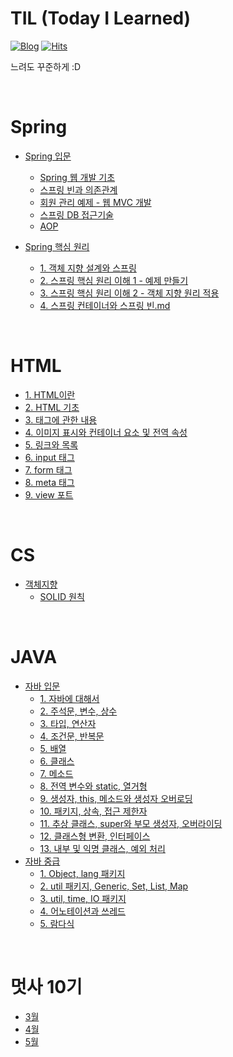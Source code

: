 # TIL (Today I Learned)

[![Blog](https://img.shields.io/badge/Blog-JinSangLog-green.svg)](https://velog.io/@hamsangjin)
[![Hits](https://hits.seeyoufarm.com/api/count/incr/badge.svg?url=https%3A%2F%2Fgithub.com%2Fhamsangjin%2FTIL&count_bg=%2379C83D&title_bg=%23555555&icon=&icon_color=%23E7E7E7&title=hits&edge_flat=false)](https://hits.seeyoufarm.com)

느려도 꾸준하게 :D

<br>

# Spring
* [Spring 입문](https://github.com/hamsangjin/TIL/tree/main/Spring/Spring_%EC%9E%85%EB%AC%B8)
  * [Spring 웹 개발 기초](https://github.com/hamsangjin/TIL/blob/main/Spring/Spring_%EC%9E%85%EB%AC%B8/%EC%8A%A4%ED%94%84%EB%A7%81%20%EC%9B%B9%20%EA%B0%9C%EB%B0%9C%20%EA%B8%B0%EC%B4%88.md)
  * [스프링 빈과 의존관계](https://github.com/hamsangjin/TIL/blob/main/Spring/Spring_%EC%9E%85%EB%AC%B8/%EC%8A%A4%ED%94%84%EB%A7%81%20%EB%B9%88%EA%B3%BC%20%EC%9D%98%EC%A1%B4%EA%B4%80%EA%B3%84.md)
  * [회원 관리 예제 - 웹 MVC 개발](https://github.com/hamsangjin/TIL/blob/main/Spring/Spring_%EC%9E%85%EB%AC%B8/%ED%9A%8C%EC%9B%90%20%EA%B4%80%EB%A6%AC%20%EC%98%88%EC%A0%9C%20-%20%EC%9B%B9%20MVC%20%EA%B0%9C%EB%B0%9C.md)
  * [스프링 DB 접근기술](https://github.com/hamsangjin/TIL/blob/main/Spring/Spring_%EC%9E%85%EB%AC%B8/%EC%8A%A4%ED%94%84%EB%A7%81%20DB%20%EC%A0%91%EA%B7%BC%EA%B8%B0%EC%88%A0.md)
  * [AOP](https://github.com/hamsangjin/TIL/blob/main/Spring/Spring_%EC%9E%85%EB%AC%B8/AOP.md)

* [Spring 핵심 원리](https://github.com/hamsangjin/TIL/tree/main/Spring/Spring%20%ED%95%B5%EC%8B%AC%20%EC%9B%90%EB%A6%AC%20-%20%EA%B8%B0%EB%B3%B8%ED%8E%B8)
  * [1. 객체 지향 설계와 스프링](https://github.com/hamsangjin/TIL/blob/main/Spring/Spring%20%ED%95%B5%EC%8B%AC%20%EC%9B%90%EB%A6%AC%20-%20%EA%B8%B0%EB%B3%B8%ED%8E%B8/1.%20%EA%B0%9D%EC%B2%B4%20%EC%A7%80%ED%96%A5%20%EC%84%A4%EA%B3%84%EC%99%80%20%EC%8A%A4%ED%94%84%EB%A7%81.md)
  * [2. 스프링 핵심 원리 이해 1 - 예제 만들기](https://github.com/hamsangjin/TIL/blob/main/Spring/Spring%20%ED%95%B5%EC%8B%AC%20%EC%9B%90%EB%A6%AC%20-%20%EA%B8%B0%EB%B3%B8%ED%8E%B8/2.%20%EC%8A%A4%ED%94%84%EB%A7%81%20%ED%95%B5%EC%8B%AC%20%EC%9B%90%EB%A6%AC%20%EC%9D%B4%ED%95%B4%201%20-%20%EC%98%88%EC%A0%9C%20%EB%A7%8C%EB%93%A4%EA%B8%B0.md)
  * [3. 스프링 핵심 원리 이해 2 - 객체 지향 원리 적용](https://github.com/hamsangjin/TIL/blob/main/Spring/Spring%20%ED%95%B5%EC%8B%AC%20%EC%9B%90%EB%A6%AC%20-%20%EA%B8%B0%EB%B3%B8%ED%8E%B8/3.%20%EC%8A%A4%ED%94%84%EB%A7%81%20%ED%95%B5%EC%8B%AC%20%EC%9B%90%EB%A6%AC%20%EC%9D%B4%ED%95%B4%202%20-%20%EA%B0%9D%EC%B2%B4%20%EC%A7%80%ED%96%A5%20%EC%9B%90%EB%A6%AC%20%EC%A0%81%EC%9A%A9.md)
  * [4. 스프링 컨테이너와 스프링 빈.md](https://github.com/hamsangjin/TIL/blob/main/Spring/Spring%20핵심%20원리%20-%20기본편/4.%20스프링%20컨테이너와%20스프링%20빈.md)

<br>

# HTML
* [1. HTML이란](https://github.com/hamsangjin/TIL/blob/main/HTML/1.%20HTML%EC%9D%B4%EB%9E%80.md)
* [2. HTML 기초](https://github.com/hamsangjin/TIL/blob/main/HTML/2.%20HTML%20%EA%B8%B0%EC%B4%88.md)
* [3. 태그에 관한 내용](https://github.com/hamsangjin/TIL/blob/main/HTML/3.%20%ED%83%9C%EA%B7%B8%EC%97%90%20%EA%B4%80%ED%95%9C%20%EB%82%B4%EC%9A%A9.md)
* [4. 이미지 표시와 컨테이너 요소 및 전역 속성](https://github.com/hamsangjin/TIL/blob/main/HTML/4.%20%EC%9D%B4%EB%AF%B8%EC%A7%80%20%ED%91%9C%EC%8B%9C%EC%99%80%20%EC%BB%A8%ED%85%8C%EC%9D%B4%EB%84%88%20%EC%9A%94%EC%86%8C%20%EB%B0%8F%20%EC%A0%84%EC%97%AD%20%EC%86%8D%EC%84%B1.md)
* [5. 링크와 목록](https://github.com/hamsangjin/TIL/blob/main/HTML/5.%20%EB%A7%81%ED%81%AC%EC%99%80%20%EB%AA%A9%EB%A1%9D.md)
* [6. input 태그](https://github.com/hamsangjin/TIL/blob/main/HTML/6.%20input%20%ED%83%9C%EA%B7%B8.md)
* [7. form 태그](https://github.com/hamsangjin/TIL/blob/main/HTML/7.%20form%20%ED%83%9C%EA%B7%B8.md)
* [8. meta 태그](https://github.com/hamsangjin/TIL/blob/main/HTML/8.%20meta%20%ED%83%9C%EA%B7%B8.md)
* [9. view 포트](https://github.com/hamsangjin/TIL/blob/main/HTML/9.%20view%20%ED%8F%AC%ED%8A%B8.md)

<br>

# CS
* [객체지향](https://github.com/hamsangjin/TIL/tree/main/CS/%EA%B0%9D%EC%B2%B4%EC%A7%80%ED%96%A5)
  * [SOLID 원칙](https://github.com/hamsangjin/TIL/blob/main/CS/%EA%B0%9D%EC%B2%B4%EC%A7%80%ED%96%A5/SOLID%20%EC%9B%90%EC%B9%99.md)

<br>

# JAVA
* [자바 입문](https://github.com/hamsangjin/TIL/tree/main/JAVA/%EC%9E%90%EB%B0%94%20%EC%9E%85%EB%AC%B8)
  * [1. 자바에 대해서](https://github.com/hamsangjin/TIL/blob/main/JAVA/%EC%9E%90%EB%B0%94%20%EC%9E%85%EB%AC%B8/1.%20%EC%9E%90%EB%B0%94%EC%97%90%20%EB%8C%80%ED%95%B4%EC%84%9C.md)
  * [2. 주석문, 변수, 상수](https://github.com/hamsangjin/TIL/blob/main/JAVA/%EC%9E%90%EB%B0%94%20%EC%9E%85%EB%AC%B8/2.%20%EC%A3%BC%EC%84%9D%EB%AC%B8%2C%20%EB%B3%80%EC%88%98%2C%20%EC%83%81%EC%88%98.md)
  * [3. 타입, 연산자](https://github.com/hamsangjin/TIL/blob/main/JAVA/%EC%9E%90%EB%B0%94%20%EC%9E%85%EB%AC%B8/3.%20%ED%83%80%EC%9E%85%2C%20%EC%97%B0%EC%82%B0%EC%9E%90.md)
  * [4. 조건문, 반복문](https://github.com/hamsangjin/TIL/blob/main/JAVA/%EC%9E%90%EB%B0%94%20%EC%9E%85%EB%AC%B8/4.%20%EC%A1%B0%EA%B1%B4%EB%AC%B8%2C%20%EB%B0%98%EB%B3%B5%EB%AC%B8.md)
  * [5. 배열](https://github.com/hamsangjin/TIL/blob/main/JAVA/%EC%9E%90%EB%B0%94%20%EC%9E%85%EB%AC%B8/5.%20%EB%B0%B0%EC%97%B4.md)
  * [6. 클래스](https://github.com/hamsangjin/TIL/blob/main/JAVA/%EC%9E%90%EB%B0%94%20%EC%9E%85%EB%AC%B8/6.%20%ED%81%B4%EB%9E%98%EC%8A%A4.md)
  * [7. 메소드](https://github.com/hamsangjin/TIL/blob/main/JAVA/%EC%9E%90%EB%B0%94%20%EC%9E%85%EB%AC%B8/7.%20%EB%A9%94%EC%86%8C%EB%93%9C.md)
  * [8. 전역 변수와 static, 열거형](https://github.com/hamsangjin/TIL/blob/main/JAVA/%EC%9E%90%EB%B0%94%20%EC%9E%85%EB%AC%B8/8.%20%EC%A0%84%EC%97%AD%20%EB%B3%80%EC%88%98%EC%99%80%20static%2C%20%EC%97%B4%EA%B1%B0%ED%98%95.md)
  * [9. 생성자, this, 메소드와 생성자 오버로딩](https://github.com/hamsangjin/TIL/blob/main/JAVA/%EC%9E%90%EB%B0%94%20%EC%9E%85%EB%AC%B8/9.%20%EC%83%9D%EC%84%B1%EC%9E%90%2C%20this%2C%20%EB%A9%94%EC%86%8C%EB%93%9C%EC%99%80%20%EC%83%9D%EC%84%B1%EC%9E%90%20%EC%98%A4%EB%B2%84%EB%A1%9C%EB%94%A9.md)
  * [10. 패키지, 상속, 접근 제한자](https://github.com/hamsangjin/TIL/blob/main/JAVA/%EC%9E%90%EB%B0%94%20%EC%9E%85%EB%AC%B8/10.%20%ED%8C%A8%ED%82%A4%EC%A7%80%2C%20%EC%83%81%EC%86%8D%2C%20%EC%A0%91%EA%B7%BC%20%EC%A0%9C%ED%95%9C%EC%9E%90.md)
  * [11. 추상 클래스, super와 부모 생성자, 오버라이딩](https://github.com/hamsangjin/TIL/blob/main/JAVA/%EC%9E%90%EB%B0%94%20%EC%9E%85%EB%AC%B8/11.%20%EC%B6%94%EC%83%81%20%ED%81%B4%EB%9E%98%EC%8A%A4%2C%20super%EC%99%80%20%EB%B6%80%EB%AA%A8%20%EC%83%9D%EC%84%B1%EC%9E%90%2C%20%EC%98%A4%EB%B2%84%EB%9D%BC%EC%9D%B4%EB%94%A9.md)
  * [12. 클래스형 변환, 인터페이스](https://github.com/hamsangjin/TIL/blob/main/JAVA/%EC%9E%90%EB%B0%94%20%EC%9E%85%EB%AC%B8/12.%20%ED%81%B4%EB%9E%98%EC%8A%A4%ED%98%95%20%EB%B3%80%ED%99%98%2C%20%EC%9D%B8%ED%84%B0%ED%8E%98%EC%9D%B4%EC%8A%A4.md)
  * [13. 내부 및 익명 클래스, 예외 처리](https://github.com/hamsangjin/TIL/blob/main/JAVA/%EC%9E%90%EB%B0%94%20%EC%9E%85%EB%AC%B8/13.%20%EB%82%B4%EB%B6%80%20%EB%B0%8F%20%EC%9D%B5%EB%AA%85%20%ED%81%B4%EB%9E%98%EC%8A%A4%2C%20%EC%98%88%EC%99%B8%20%EC%B2%98%EB%A6%AC.md)
* [자바 중급](https://github.com/hamsangjin/TIL/tree/main/JAVA/%EC%9E%90%EB%B0%94%20%EC%A4%91%EA%B8%89)
  * [1. Object, lang 패키지](https://github.com/hamsangjin/TIL/blob/main/JAVA/%EC%9E%90%EB%B0%94%20%EC%A4%91%EA%B8%89/1.%20Object%2C%20lang%20%ED%8C%A8%ED%82%A4%EC%A7%80.md)
  * [2. util 패키지, Generic, Set, List, Map](https://github.com/hamsangjin/TIL/blob/main/JAVA/%EC%9E%90%EB%B0%94%20%EC%A4%91%EA%B8%89/2.%20util%20%ED%8C%A8%ED%82%A4%EC%A7%80%2C%20Generic%2C%20Set%2C%20List%2C%20Map.md)
  * [3. util, time, IO 패키지](https://github.com/hamsangjin/TIL/blob/main/JAVA/%EC%9E%90%EB%B0%94%20%EC%A4%91%EA%B8%89/3.%20util%2C%20time%2C%20IO%20%ED%8C%A8%ED%82%A4%EC%A7%80.md)
  * [4. 어노테이션과 쓰레드](https://github.com/hamsangjin/TIL/blob/main/JAVA/%EC%9E%90%EB%B0%94%20%EC%A4%91%EA%B8%89/4.%20%EC%96%B4%EB%85%B8%ED%85%8C%EC%9D%B4%EC%85%98%EA%B3%BC%20%EC%93%B0%EB%A0%88%EB%93%9C.md)
  * [5. 람다식](https://github.com/hamsangjin/TIL/blob/main/JAVA/%EC%9E%90%EB%B0%94%20%EC%A4%91%EA%B8%89/5.%20%EB%9E%8C%EB%8B%A4%EC%8B%9D.md)

<br>

# 멋사 10기
* [3월](https://github.com/hamsangjin/TIL/tree/main/%EB%A9%8B%EC%82%AC%2010%EA%B8%B0/3%EC%9B%94)
* [4월](https://github.com/hamsangjin/TIL/tree/main/%EB%A9%8B%EC%82%AC%2010%EA%B8%B0/4%EC%9B%94)
* [5월](https://github.com/hamsangjin/TIL/tree/main/%EB%A9%8B%EC%82%AC%2010%EA%B8%B0/5%EC%9B%94)
